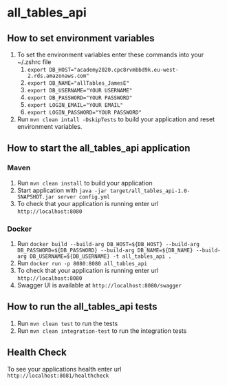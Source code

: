 # all_tables_api

How to set environment variables
---

1. To set the environment variables enter these commands into your ~/.zshrc file
    1. `export DB_HOST="academy2020.cpc8rvmbbd9k.eu-west-2.rds.amazonaws.com"`
    2. `export DB_NAME="allTables_JamesE"`
    3. `export DB_USERNAME="YOUR USERNAME"`
    4. `export DB_PASSWORD="YOUR PASSWORD"`
    5. `export LOGIN_EMAIL="YOUR EMAIL"`
    6. `export LOGIN_PASSWORD="YOUR PASSWORD"`
2. Run `mvn clean intall -DskipTests` to build your application and reset environment variables.

How to start the all_tables_api application
---
### Maven
1. Run `mvn clean install` to build your application
2. Start application with `java -jar target/all_tables_api-1.0-SNAPSHOT.jar server config.yml`
3. To check that your application is running enter url `http://localhost:8080`

### Docker
1. Run `docker build --build-arg DB_HOST=${DB_HOST} --build-arg DB_PASSWORD=${DB_PASSWORD} --build-arg DB_NAME=${DB_NAME} --build-arg DB_USERNAME=${DB_USERNAME} -t all_tables_api .`
2. Run `docker run -p 8080:8080 all_tables_api`
3. To check that your application is running enter url `http://localhost:8080`
4. Swagger UI is available at `http://localhost:8080/swagger`

How to run the all_tables_api tests
---

1. Run `mvn clean test` to run the tests
2. Run `mvn clean integration-test` to run the integration tests

Health Check
---

To see your applications health enter url `http://localhost:8081/healthcheck`
